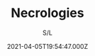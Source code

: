 ---
id: 'c2602a31-a0a1-4614-9bab-4a2022ad6876'
type: 'movie' # Filme, Série, Anime
title: "Necrologies"
synopsis: []
originalTitle: "Nécrologies"
date: '2021-04-05T19:54:47.000Z'
update: '2021-04-05T19:54:47.000Z'
releaseDate: '2018-06-01T03:00:00.000Z'
imdb:
  rating: '6.2' # 8.5
  id: '' # tt0470752
duration: '1h 15 Min'
trailer:
  urls: [
    'X2m-08cOAbc',
  ]
tags: ['1080p']
genre: ['Fantasia', 'Terror'] #
quality: 'BluRay' # BluRay, WEB-DL, HDTV, WEB-DL4K, WEB-DLe
format: 'Mkv' # MKV, MP4, TS
audio: 'Português' # Dublado, Legendado, Dual Audio, Dub & Leg
subtitle: 'S/L' # Português, inglês,
size: '1.41 GB' # 4.8 GB
audioQuality: 10
videoQuality: 10
directors: []
#  - name: 'Lana Wachowski'
#    image: ''
#  - name: 'Lilly Wachowski'
#    image: ''
cast: []
#  - name: 'Keanu Reeves'
#    image: ''
#    characterName: 'Neo'
writers: []
#  - name: ''
#    image: ''
maturityRating:
  age: '' # L , 10, 12, 14, 16, 18
  topics: [''] # Violence, Illegal drugs, Inappropriate Language, Legal Drugs, Sexual Content, Extreme Violence
###########################################
download:
  
  - url: 'magnet:?xt=urn:btih:14F2BA0000FD260AD5C76AE7253A1F883DCE7B47&dn=N%c3%a9crologies.2018.1080p.BDRip.Dublado.mkv&tr=udp%3a%2f%2ftracker.openbittorrent.com%3a80%2fannounce&tr=udp%3a%2f%2ftracker.opentrackr.org%3a1337%2fannounce&tr=http%3a%2f%2fretracker.hq.ertelecom.ru%2fannounce'
    resolution: '1080p' # 720p, 1080p, 4K,
    audio: 'Dublado' # Dublado, Legendado, Dual Audio
    size: '' # 4.8 GB
    quality: '' # BluRay, WEB-DL
    format: '' # MKV
images:
  cover: '/assets/movies/necrologies.jpg'
  background: '/assets/movies/'
---
